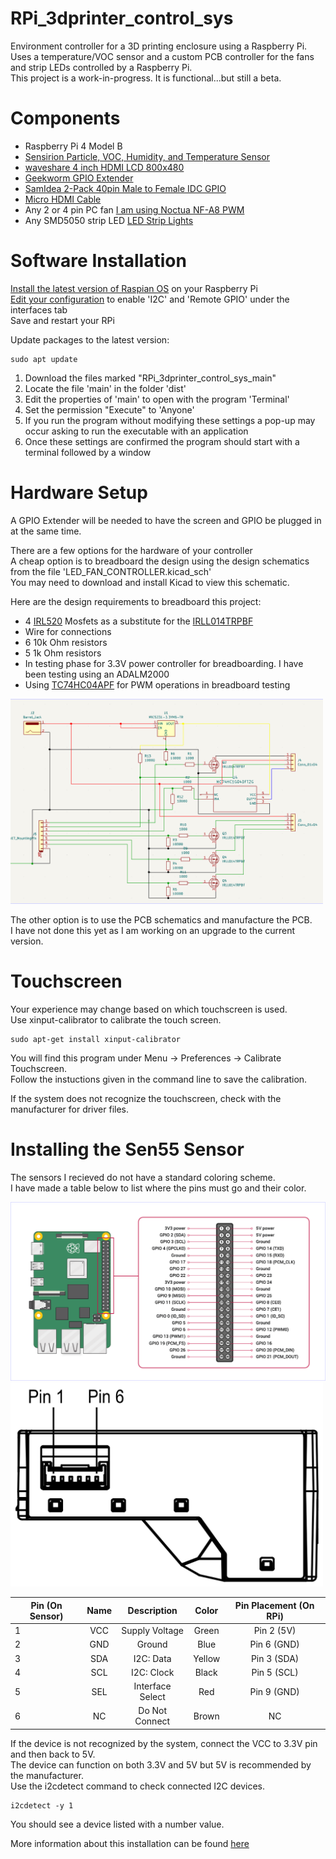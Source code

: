 # RPi_3dprinter_control_sys
Environment controller for a 3D printing enclosure using a Raspberry Pi. \
Uses a temperature/VOC sensor and a custom PCB controller for the fans and strip LEDs controlled by a Raspberry Pi. \
This project is a work-in-progress. It is functional...but still a beta.

# Components
  - Raspberry Pi 4 Model B  
  - [Sensirion Particle, VOC, Humidity, and Temperature Sensor](https://www.sparkfun.com/products/23715)  
  - [waveshare 4 inch HDMI LCD 800x480](https://www.amazon.com/gp/product/B07P5H2315/)  
  - [Geekworm GPIO Extender](https://www.amazon.com/gp/product/B0BDF48FWM/)  
  - [SamIdea 2-Pack 40pin Male to Female IDC GPIO](https://www.amazon.com/gp/product/B07CGM83QL/)  
  - [Micro HDMI Cable](https://www.sparkfun.com/products/15796)  
  - Any 2 or 4 pin PC fan [I am using Noctua NF-A8 PWM](https://noctua.at/en/nf-a8-pwm)  
  - Any SMD5050 strip LED [LED Strip Lights](https://www.amazon.com/gp/product/B08JSQVBDQ/)

# Software Installation

[Install the latest version of Raspian OS](https://projects.raspberrypi.org/en/projects/raspberry-pi-setting-up) on your Raspberry Pi \
[Edit your configuration](https://www.raspberrypi.com/documentation/computers/configuration.html) to enable 'I2C' and 'Remote GPIO' under the interfaces tab \
Save and restart your RPi 

Update packages to the latest version:
```command line
sudo apt update
```

1. Download the files marked "RPi_3dprinter_control_sys_main" 
2. Locate the file 'main' in the folder 'dist' 
3. Edit the properties of 'main' to open with the program 'Terminal' 
4. Set the permission "Execute" to 'Anyone' 
5. If you run the program without modifying these settings a pop-up may occur asking to run the executable with an application 
6. Once these settings are confirmed the program should start with a terminal followed by a window

# Hardware Setup

A GPIO Extender will be needed to have the screen and GPIO be plugged in at the same time. 

There are a few options for the hardware of your controller \
A cheap option is to breadboard the design using the design schematics from the file 'LED_FAN_CONTROLLER.kicad_sch' \
You may need to download and install Kicad to view this schematic.

Here are the design requirements to breadboard this project:
- 4 [IRL520](https://www.digikey.com/en/products/detail/vishay-siliconix/IRL520PBF/811718) Mosfets as a substitute for the [IRLL014TRPBF](https://www.digikey.com/en/products/detail/vishay-siliconix/IRLL014TRPBF/811425)
- Wire for connections
- 6 10k Ohm resistors
- 5 1k Ohm resistors
- In testing phase for 3.3V power controller for breadboarding. I have been testing using an ADALM2000
- Using [TC74HC04APF](https://www.digikey.com/en/products/detail/toshiba-semiconductor-and-storage/TC74HC04APF/870457) for PWM operations in breadboard testing

<img src="https://github.com/Sealo21/RPi_3dprinter_control_sys/blob/main/images/schematics.png" width="500" />


The other option is to use the PCB schematics and manufacture the PCB. \
I have not done this yet as I am working on an upgrade to the current version.

# Touchscreen

Your experience may change based on which touchscreen is used. \
Use xinput-calibrator to calibrate the touch screen. 


```
sudo apt-get install xinput-calibrator
```
You will find this program under Menu -> Preferences -> Calibrate Touchscreen. \
Follow the instuctions given in the command line to save the calibration.

If the system does not recognize the touchscreen, check with the manufacturer for driver files. 

# Installing the Sen55 Sensor

The sensors I recieved do not have a standard coloring scheme. \
I have made a table below to list where the pins must go and their color.

<img src="https://github.com/Sealo21/RPi_3dprinter_control_sys/blob/main/images/GPIO-Pinout-Diagram.png" width="750" />
<img src="https://github.com/Sealo21/RPi_3dprinter_control_sys/blob/main/images/SEN5X_pinout.png" width="500" />

|  Pin (On Sensor) |  Name    |  Description    |  Color  |  Pin Placement (On RPi)  |
| ---------------- |:--------:|:-----------------:|:-------:|:------------------------:|
|  1               |  VCC     | Supply Voltage  | Green   |  Pin 2 (5V)              |
|  2               |  GND     | Ground          | Blue    |  Pin 6 (GND)             |
|  3               |  SDA     | I2C: Data       | Yellow  |  Pin 3 (SDA)             |
|  4               |  SCL     | I2C: Clock      | Black   |  Pin 5 (SCL)             |
|  5               |  SEL     | Interface Select| Red     |  Pin 9 (GND)             |
|  6               |  NC      | Do Not Connect  | Brown   |  NC                      |

If the device is not recognized by the system, connect the VCC to 3.3V pin and then back to 5V. \
The device can function on both 3.3V and 5V but 5V is recommended by the manufacturer. \
Use the i2cdetect command to check connected I2C devices.

```command line
i2cdetect -y 1
```

You should see a device listed with a number value.

More information about this installation can be found [here](https://github.com/Sensirion/raspberry-pi-i2c-sen5x)
